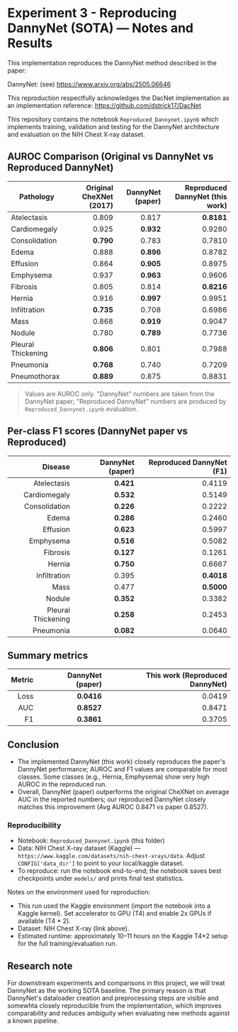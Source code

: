 # Experiment 3 - Reproducing DannyNet (SOTA) — Notes and Results

This implementation reproduces the DannyNet method described in the paper:

DannyNet: (see) https://www.arxiv.org/abs/2505.06646

This reproduction respectfully acknowledges the DacNet implementation as an implementation reference: https://github.com/dstrick17/DacNet

This repository contains the notebook `Reproduced_Dannynet.ipynb` which implements training, validation and testing for the DannyNet architecture and evaluation on the NIH Chest X-ray dataset.

## AUROC Comparison (Original vs DannyNet vs Reproduced DannyNet)

| Pathology           | Original CheXNet (2017) | DannyNet (paper)  | Reproduced DannyNet (this work) |
|---------------------|-------------------------:|----------------:|---------------------------------:|
| Atelectasis         | 0.809                    | 0.817           | **0.8181**                        |
| Cardiomegaly        | 0.925                    | **0.932**       | 0.9280                           |
| Consolidation       | **0.790**               | 0.783           | 0.7810                           |
| Edema               | 0.888                    | **0.896**       | 0.8782                           |
| Effusion            | 0.864                    | **0.905**       | 0.8975                           |
| Emphysema           | 0.937                    | **0.963**       | 0.9606                           |
| Fibrosis            | 0.805                    | 0.814           | **0.8216**                        |
| Hernia              | 0.916                    | **0.997**       | 0.9951                           |
| Infiltration        | **0.735**               | 0.708           | 0.6986                           |
| Mass                | 0.868                    | **0.919**       | 0.9047                           |
| Nodule              | 0.780                    | **0.789**       | 0.7736                           |
| Pleural Thickening  | **0.806**               | 0.801           | 0.7988                           |
| Pneumonia           | **0.768**               | 0.740           | 0.7209                           |
| Pneumothorax        | **0.889**               | 0.875           | 0.8831                           |

> Values are AUROC only. "DannyNet" numbers are taken from the DannyNet paper; "Reproduced DannyNet" numbers are produced by `Reproduced_Dannynet.ipynb` evaluation.


## Per-class F1 scores (DannyNet paper vs Reproduced)

| Disease              | DannyNet (paper) | Reproduced DannyNet (F1) |
|---------------------:|-----------------:|-------------------------:|
| Atelectasis          | **0.421**        | 0.4119                  |
| Cardiomegaly         | **0.532**        | 0.5149                  |
| Consolidation        | **0.226**        | 0.2222                  |
| Edema                | **0.286**        | 0.2460                  |
| Effusion             | **0.623**        | 0.5997                  |
| Emphysema            | **0.516**        | 0.5082                  |
| Fibrosis             | **0.127**        | 0.1261                  |
| Hernia               | **0.750**        | 0.6667                  |
| Infiltration         | 0.395            | **0.4018**              |
| Mass                 | 0.477            | **0.5000**              |
| Nodule               | **0.352**        | 0.3382                  |
| Pleural Thickening   | **0.258**        | 0.2453                  |
| Pneumonia            | **0.082**        | 0.0640                  |


## Summary metrics

| Metric | DannyNet (paper) | This work (Reproduced DannyNet) |
|-------:|------------------:|--------------------------------:|
| Loss   | **0.0416**        | 0.0419                          |
| AUC    | **0.8527**        | 0.8471                          |
| F1     | **0.3861**        | 0.3705                          |


## Conclusion

- The implemented DannyNet (this work) closely reproduces the paper's DannyNet performance; AUROC and F1 values are comparable for most classes. Some classes (e.g., Hernia, Emphysema) show very high AUROC in the reproduced run.
- Overall, DannyNet (paper) outperforms the original CheXNet on average AUC in the reported numbers; our reproduced DannyNet closely matches this improvement (Avg AUROC 0.8471 vs paper 0.8527).


### Reproducibility

- Notebook: `Reproduced_Dannynet.ipynb` (this folder)
- Data: NIH Chest X-ray dataset (Kaggle) — `https://www.kaggle.com/datasets/nih-chest-xrays/data`. Adjust `CONFIG['data_dir']` to point to your local/kaggle dataset.
- To reproduce: run the notebook end-to-end; the notebook saves best checkpoints under `models/` and prints final test statistics.

Notes on the environment used for reproduction:

- This run used the Kaggle environment (import the notebook into a Kaggle kernel). Set accelerator to GPU (T4) and enable 2x GPUs if available (T4 * 2). 
- Dataset: NIH Chest X-ray (link above). 
- Estimated runtime: approximately 10–11 hours on the Kaggle T4*2 setup for the full training/evaluation run.

## Research note

For downstream experiments and comparisons in this project, we will treat DannyNet as the working SOTA baseline. The primary reason is that DannyNet's dataloader creation and preprocessing steps are visible and somewhta closely reproducible from the implementation, which improves comparability and reduces ambiguity when evaluating new methods against a known pipeline.

